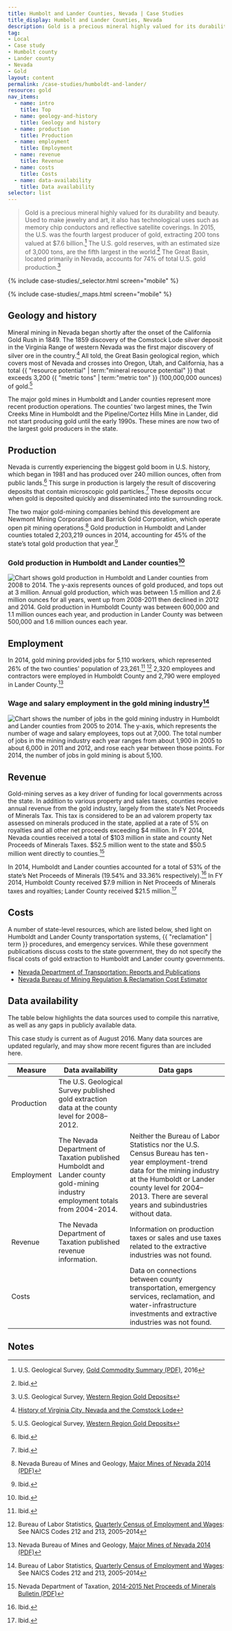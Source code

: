 ```yaml
---
title: Humbolt and Lander Counties, Nevada | Case Studies
title_display: Humbolt and Lander Counties, Nevada
description: Gold is a precious mineral highly valued for its durability and beauty. Used to make jewelry and art, it also has technological uses such as memory chip conductors and reflective satellite coverings. In 2015, the U.S. was the fourth largest producer of gold, extracting 200 tons valued at $7.6 billion. The U.S. gold reserves, with an estimated size of 3,000 tons, are the fifth largest in the world. The Great Basin, located primarily in Nevada, accounts for 74% of total U.S. gold production.
tag:
- Local
- Case study
- Humbolt county
- Lander county
- Nevada
- Gold
layout: content
permalink: /case-studies/humboldt-and-lander/
resource: gold
nav_items:
  - name: intro
    title: Top
  - name: geology-and-history
    title: Geology and history
  - name: production
    title: Production
  - name: employment
    title: Employment
  - name: revenue
    title: Revenue
  - name: costs
    title: Costs
  - name: data-availability
    title: Data availability
selector: list
---
```


> Gold is a precious mineral highly valued for its durability and beauty. Used to make jewelry and art, it also has technological uses such as memory chip conductors and reflective satellite coverings. In 2015, the U.S. was the fourth largest producer of gold, extracting 200 tons valued at $7.6 billion.[^1] The U.S. gold reserves, with an estimated size of 3,000 tons, are the fifth largest in the world.[^2] The Great Basin, located primarily in Nevada, accounts for 74% of total U.S. gold production.[^3]

{% include case-studies/_selector.html screen="mobile" %}

{% include case-studies/_maps.html screen="mobile" %}

## Geology and history

Mineral mining in Nevada began shortly after the onset of the California Gold Rush in 1849. The 1859 discovery of the Comstock Lode silver deposit in the Virginia Range of western Nevada was the first major discovery of silver ore in the country.[^4] All told, the Great Basin geological region, which covers most of Nevada and crosses into Oregon, Utah, and California, has a total {{ "resource potential" | term:"mineral resource potential" }} that exceeds 3,200 {{ "metric tons" | term:"metric ton" }} (100,000,000 ounces) of gold.[^5]

The major gold mines in Humboldt and Lander counties represent more recent production operations. The counties’ two largest mines, the Twin Creeks Mine in Humboldt and the Pipeline/Cortez Hills Mine in Lander, did not start producing gold until the early 1990s. These mines are now two of the largest gold producers in the state.

## Production

Nevada is currently experiencing the biggest gold boom in U.S. history, which began in 1981 and has produced over 240 million ounces, often from public lands.[^6] This surge in production is largely the result of discovering deposits that contain microscopic gold particles.[^7] These deposits occur when gold is deposited quickly and disseminated into the surrounding rock.

The two major gold-mining companies behind this development are Newmont Mining Corporation and Barrick Gold Corporation, which operate open pit mining operations.[^8] Gold production in Humboldt and Lander counties totaled 2,203,219 ounces in 2014, accounting for 45% of the state’s total gold production that year.[^9]

### Gold production in Humboldt and Lander counties[^10]

<img src="{{ site.baseurl }}/img/counties/nv-humboldt-production.svg" alt="Chart shows gold production in Humboldt and Lander counties from 2008 to 2014. The y-axis represents ounces of gold produced, and tops out at 3 million. Annual gold production, which was between 1.5 million and 2.6 million ounces for all years, went up from 2008-2011 then declined in 2012 and 2014. Gold production in Humboldt County was between 600,000 and 1.1 million ounces each year, and production in Lander County was between 500,000 and 1.6 million ounces each year." class="case_studies_content-graph">

## Employment

In 2014, gold mining provided jobs for 5,110 workers, which represented 26% of the two counties' population of 23,261.[^11] [^12] 2,320 employees and contractors were employed in Humboldt County and 2,790 were employed in Lander County.[^13]

### Wage and salary employment in the gold mining industry[^14]

<img src="{{ site.baseurl }}/img/counties/nv-humboldt-wage.svg" alt="Chart shows the number of jobs in the gold mining industry in Humboldt and Lander counties from 2005 to 2014. The y-axis, which represents the number of wage and salary employees, tops out at 7,000. The total number of jobs in the mining industry each year ranges from about 1,900 in 2005 to about 6,000 in 2011 and 2012, and rose each year between those points. For 2014, the number of jobs in gold mining is about 5,100." class="case_studies_content-graph">

## Revenue

Gold-mining serves as a key driver of funding for local governments across the state. In addition to various property and sales taxes, counties receive annual revenue from the gold industry, largely from the state’s Net Proceeds of Minerals Tax. This tax is considered to be an ad valorem property tax assessed on minerals produced in the state, applied at a rate of 5% on royalties and all other net proceeds exceeding $4 million. In FY 2014, Nevada counties received a total of $103 million in state and county Net Proceeds of Minerals Taxes. $52.5 million went to the state and $50.5 million went directly to counties.[^15]

In 2014, Humboldt and Lander counties accounted for a total of 53% of the state’s Net Proceeds of Minerals (19.54% and 33.36% respectively).[^16] In FY 2014, Humboldt County received $7.9 million in Net Proceeds of Minerals taxes and royalties; Lander County received $21.5 million.[^17]

## Costs

A number of state-level resources, which are listed below, shed light on Humboldt and Lander County transportation systems, {{ "reclamation" | term }} procedures, and emergency services. While these government publications discuss costs to the state government, they do not specify the fiscal costs of gold extraction to Humboldt and Lander county governments.

<ul>
	<li><a href="http://www.nevadadot.com/Documents/Reports_and_Publications.aspx">Nevada Department of Transportation: Reports and Publications</a></li>
	<li><a href="http://ndep.nv.gov/bmrr/cost.htm">Nevada Bureau of Mining Regulation & Reclamation Cost Estimator</a></li>
</ul>

## Data availability

The table below highlights the data sources used to compile this narrative, as well as any gaps in publicly available data.

This case study is current as of August 2016. Many data sources are updated regularly, and may show more recent figures than are included here.

<table class="article_table">
  <thead>
    <tr>
      <th>Measure</th>
      <th>Data availability</th>
      <th>Data gaps</th>
    </tr>
  </thead>
  <tbody>
    <tr>
      <td>Production</td>
      <td>The U.S. Geological Survey published gold extraction data at the county level for 2008–2012.</td>
      <td></td>
    </tr>
    <tr>
      <td>Employment</td>
      <td>The Nevada Department of Taxation published Humboldt and Lander county gold-mining industry employment totals from 2004-2014.</td>
      <td>Neither the Bureau of Labor Statistics nor the U.S. Census Bureau has ten-year employment-trend data for the mining industry at the Humboldt or Lander county level for 2004–2013. There are several years and subindustries without data.</td>
    </tr>
    <tr>
      <td>Revenue</td>
      <td>The Nevada Department of Taxation published revenue information.</td>
      <td>Information on production taxes or sales and use taxes related to the extractive industries was not found.</td>
    </tr>
    <tr>
      <td>Costs</td>
      <td></td>
      <td>Data on connections between county transportation, emergency services, reclamation, and water-infrastructure investments and extractive industries was not found.</td>
    </tr>
  </tbody>
</table>

## Notes

[^1]: U.S. Geological Survey, [Gold Commodity Summary (PDF)](http://minerals.usgs.gov/minerals/pubs/commodity/gold/mcs-2016-gold.pdf), 2016

[^2]: Ibid.

[^3]: U.S. Geological Survey, [Western Region Gold Deposits](http://minerals.usgs.gov/west/projects/nngd.htm)

[^4]: [History of Virginia City, Nevada and the Comstock Lode](http://www.vcnevada.com/history.htm)

[^5]: U.S. Geological Survey, [Western Region Gold Deposits](http://minerals.usgs.gov/west/projects/nngd.htm)

[^6]: Ibid.

[^7]: Ibid.

[^8]: Nevada Bureau of Mines and Geology, [Major Mines of Nevada 2014 (PDF)](http://minerals.nv.gov/uploadedFiles/mineralsnvgov/content/Programs/Mining/Forms_Publications/mm2014_MajorMines2014_9Oct15.pdf)

[^9]: Ibid.

[^10]: Ibid.

[^11]: Ibid.

[^12]: Bureau of Labor Statistics, [Quarterly Census of Employment and Wages](http://data.bls.gov/cew/apps/data_views/data_views.htm#tab=Tables): See NAICS Codes 212 and 213, 2005–2014

[^13]: Nevada Bureau of Mines and Geology, [Major Mines of Nevada 2014 (PDF)](http://minerals.nv.gov/uploadedFiles/mineralsnvgov/content/Programs/Mining/Forms_Publications/mm2014_MajorMines2014_9Oct15.pdf)

[^14]: Bureau of Labor Statistics, [Quarterly Census of Employment and Wages](http://data.bls.gov/cew/apps/data_views/data_views.htm#tab=Tables): See NAICS Codes 212 and 213, 2005–2014

[^15]: Nevada Department of Taxation, [2014-2015 Net Proceeds of Minerals Bulletin (PDF)](http://tax.nv.gov/LocalGovt/PolicyPub/ArchiveFiles/NetProceedsBulletins/2014-15_Net_Proceeds_Bulletin_-_Final/)

[^16]: Ibid.

[^17]: Ibid.
